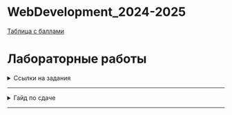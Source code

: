 # WebDevelopment_2024-2025

[Таблица с баллами]()
# Лабораторные работы 

<details>
  <summary>Ссылки на задания</summary>
	
  1. [Лаб 1](tasks/lab1)

</details>

___
<details>
  <summary>Гайд по сдаче</summary>
	
Для сдачи лабораторной работы необходимо: 
	
1. Сделать форк данного репозитория;
2. Создать отдельную ветку для каждой лабораторной работы, которую вы хотите загрузить в данный репозиторий; 
3. Загрузить код и отчет по лабораторной работе по следующему пути:
   
		works/номер_группы/фио/номер_лабы

5. Создать пулл реквест с данной лабораторной работой. Пулл реквест должен быть озаглавлен следующим образом:
   
		номер_группы/фио/номер_лабы

После того, как вышеописанные процедуры будут выполнены, работа может быть защищена у преподавателя. 

**Пример**.

Иванов Иван сделал лабораторную работу номер 1. Теперь он хочет загрузить работу в репозиторий, чтобы в дальнейшем её сдать. Для этого он: 

1. Форкает данный репозиторий и клонирует его к себе на компьютер. 
2. В склонированном репозитории он создает ветку lab_1 
3. Иван переходит в данную ветку, заходит в папочку works и создает там следующие подпапки:

   		K33392/Иванов_Иван/lab1
   
5. В новосозданную папку lab1 он загружает свой код и отчет
6. Затем Иван пушит изменения при помощи команды git push
7. Далее Иван переходит в GitHub и создает пулл реквест, которы называет:
   
   		K33392/Иванов_Иван/Лаб_1
   
9. Наконец, Иван идет на защиту, где получает свой заслуженный максимум баллов! 
 
</details>

___
